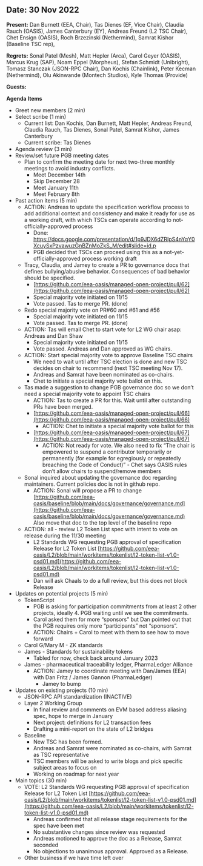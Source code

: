 

## Date: 30 Nov 2022

**Present:** Dan Burnett (EEA, Chair), Tas Dienes (EF, Vice Chair), Claudia Rauch (OASIS), James Canterbury (EY), Andreas Freund (L2 TSC Chair), Chet Ensign (OASIS), Roch Brzezinski (Nethermind), Samrat Kishor (Baseline TSC rep),

**Regrets:** Sonal Patel (Mesh)​​, Matt Hepler (Arca), Carol Geyer (OASIS), Marcus Krug (SAP), Noam Eppel (Morpheus), Stefan Schmidt (Unibright), Tomasz Stanczak (JSON-RPC Chair), Dan Kochis (Chainlink), Peter Kecman (Nethermind), Olu Akinwande (Montech Studios), Kyle Thomas (Provide)

**Guests:** 

**Agenda Items**
* Greet new members (2 min)
* Select scribe (1 min)
    * Current list: Dan Kochis, Dan Burnett, Matt Hepler, Andreas Freund, Claudia Rauch, Tas Dienes, Sonal Patel, Samrat Kishor, James Canterbury
    * Current scribe: Tas Dienes
* Agenda review (3 min)
* Review/set future PGB meeting dates
    * Plan to confirm the meeting date for next two-three monthly meetings to avoid industry conflicts. 
        * Meet December 14th
        * Skip December 28
        * Meet January 11th
        * Meet February 8th
* Past action items (5 min)
    * ACTION: Andreas to update the specification workflow process to add additional context and consistency and make it ready for use as a working draft, with which TSCs can operate according to not-officially-approved process
        * Done: https://docs.google.com/presentation/d/1p9JDX6dZRIpS4nYqY0XcuySxPzvawuzGnBZnMoZkS_M/edit#slide=id.p
        * PGB decided that TSCs can proceed using this as a not-yet-officially-approved process working draft 
    * Tracy, Claudia, and Jamey to create a PR to governance docs that defines bullying/abusive behavior. Consequences of bad behavior should be specified.
        * [https://github.com/eea-oasis/managed-open-project/pull/62](https://github.com/eea-oasis/managed-open-project/pull/62) 
        * Special majority vote initiated on 11/15
        * Vote passed. Tas to merge PR. (done)
    * Redo special majority vote on PR#60 and #61 and #56
        * Special majority vote initiated on 11/15
        * Vote passed. Tas to merge PR. (done)
    * ACTION: Tas will email Chet to start vote for L2 WG chair asap: Andreas and Dan Shaw
        * Special majority vote initiated on 11/15
        * Vote passed. Andreas and Dan approved as WG chairs.
    * ACTION: Start special majority vote to approve Baseline TSC chairs 
        * We need to wait until after TSC election is done and new TSC decides on chair to recommend (next TSC meeting Nov 17).  
        * Andreas and Samrat have been nominated as co-chairs.
        * Chet to initiate a special majority vote ballot on this.
    * Tas made a suggestion to change PGB governance doc so we don’t need a special majority vote to appoint TSC chairs
        * ACTION: Tas to create a PR for this. Wait until after outstanding PRs have been merged.
        * [https://github.com/eea-oasis/managed-open-project/pull/66](https://github.com/eea-oasis/managed-open-project/pull/66)
            * ACTION: Chet to initiate a special majority vote ballot for this 
        * [https://github.com/eea-oasis/managed-open-project/pull/67](https://github.com/eea-oasis/managed-open-project/pull/67) 
            * ACTION: Not ready for vote. We also need to fix “The chair is empowered to suspend a contributor temporarily or permanently (for example for egregiously or repeatedly breaching the Code of Conduct)” - Chet says OASIS rules don’t allow chairs to suspend/remove members
    * Sonal inquired about updating the governance doc regarding maintainers. Current policies doc is not in github repo.
        * ACTION: Sonal will propose a PR to change [https://github.com/eea-oasis/baseline/blob/main/docs/governance/governance.md](https://github.com/eea-oasis/baseline/blob/main/docs/governance/governance.md) Also move that doc to the top level of the baseline repo
    * ACTION: all - review L2 Token List spec with intent to vote on release during the 11/30 meeting
        * L2 Standards WG requesting PGB approval of specification Release for L2 Token List [https://github.com/eea-oasis/L2/blob/main/workitems/tokenlist/l2-token-list-v1.0-psd01.md](https://github.com/eea-oasis/L2/blob/main/workitems/tokenlist/l2-token-list-v1.0-psd01.md)  
        * Dan will ask Chaals to do a full review, but this does not block Release
* Updates on potential projects (5 min)
    * TokenScript
        * PGB is asking for participation commitments from at least 2 other projects, ideally 4.  PGB waiting until we see the commitments.
        * Carol asked them for more “sponsors” but Dan pointed out that the PGB requires only more “participants” not “sponsors”.
        * ACTION: Chairs + Carol to meet with them to see how to move forward
    * Carol G/Mary M - ZK standards
    * James - Standards for sustainability tokens
        * Tabled for now, check back around January 2023
    * James - pharmaceutical traceability ledger, PharmaLedger Alliance
        * ACTION: Jamey to coordinate meeting with Dan/James (EEA) with Dan Fritz / James Gannon (PharmaLedger)
            * Jamey to bump 
* Updates on existing projects (10 min)
    * JSON-RPC API standardization (INACTIVE)
    * Layer 2 Working Group
        * In final review and comments on EVM based address aliasing spec, hope to merge in January
        * Next project: definitions for L2 transaction fees
        * Drafting a mini-report on the state of L2 bridges
    * Baseline
        * New TSC has been formed.  
        * Andreas and Samrat were nominated as co-chairs, with Samrat as TSC representative
        * TSC members will be asked to write blogs and pick specific subject areas to focus on
        * Working on roadmap for next year
* Main topics (30 min) 
    * VOTE: L2 Standards WG requesting PGB approval of specification Release for L2 Token List [https://github.com/eea-oasis/L2/blob/main/workitems/tokenlist/l2-token-list-v1.0-psd01.md](https://github.com/eea-oasis/L2/blob/main/workitems/tokenlist/l2-token-list-v1.0-psd01.md) 
        * Andreas confirmed that all release stage requirements for the spec have been met
        * No substantive changes since review was requested
        * Andreas motioned to approve the doc as a Release, Samrat seconded
        * No objections to unanimous approval.  Approved as a Release.
    * Other business if we have time left over
